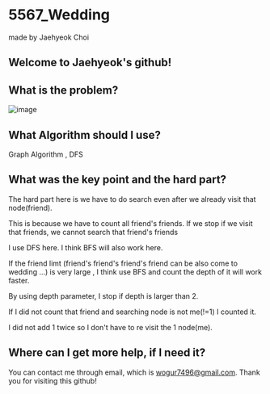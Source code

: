 # 5567_Wedding

made by Jaehyeok Choi

## Welcome to Jaehyeok's github!

## What is the problem?

![image](https://github.com/Choi-JaeHyeok-21500749/5567_Wedding/blob/main/5567_pro.PNG)

## What Algorithm should I use?

Graph Algorithm , DFS

## What was the key point and the hard part?

The hard part here is we have to do search even after we already visit that node(friend).

This is because we have to count all friend's friends. If we stop if we visit that friends, we cannot search that friend's friends

I use DFS here. I think BFS will also work here.

If the friend limt (friend's friend's friend's friend can be also come to wedding ...) is very large , I think use BFS and count the depth of it will work faster.

By using depth parameter, I stop if depth is larger than 2.

If I did not count that friend and searching node is not me(!=1) I counted it.

I did not add 1 twice so I don't have to re visit the 1 node(me).

## Where can I get more help, if I need it?

You can contact me through email, which is wogur7496@gmail.com.
Thank you for visiting this github!
